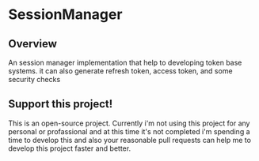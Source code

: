 # SessionManager

Overview
--------
An session manager implementation that help to developing token base systems. it can also generate refresh token, access token, and some security checks 

Support this project!
---------------------  
This is an open-source project. Currently i'm not using this project for any personal or profassional and at this time it's not completed 
i'm spending a time to develop this and also your reasonable pull requests can help me to develop this project faster and better.


